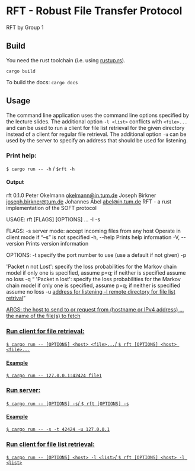 # RFT - Robust File Transfer Protocol

RFT by Group 1

## Build

You need the rust toolchain (i.e. using [rustup.rs](https://rustup.rs)).

```
cargo build
```
To build the docs: `cargo docs`

## Usage
The command line application uses the command line options specified by the lecture slides.
The additional option `-l <list>` conflicts with `<file>...` and can be used to run a client for file list retrieval for the given directory instead of a client for regular file retrieval.
The additional option `-u` can be used by the server to specify an address that should be used for listening. 

### Print help:
`$ cargo run -- -h` / `$rft -h`

#### Output
rft 0.1.0
Peter Okelmann <okelmann@in.tum.de>
Joseph Birkner <joseph.birkner@tum.de>
Johannes Abel <abel@in.tum.de>
RFT - a rust implementation of the SOFT protocol

USAGE:
    rft [FLAGS] [OPTIONS] <host> <file>... -l <list> -s

FLAGS:
    -s               server mode: accept incoming files from any host
                     Operate in client mode if “–s” is not specified
    -h, --help       Prints help information
    -V, --version    Prints version information

OPTIONS:
    -t <t>           specify the port number to use (use a default if not given)
    -p <p>           'Packet n not Lost':
                     specify the loss probabilities for the Markov chain model
                     if only one is specified, assume p=q; if neither is specified assume no
                     loss
    -q <q>           'Packet n lost':
                     specify the loss probabilities for the Markov chain model
                     if only one is specified, assume p=q; if neither is specified assume no
                     loss
    -u <u>           address for listening
    -l <list>        remote directory for file list retrival

ARGS:
    <host>       the host to send to or request from (hostname or IPv4 address)
    <file>...    the name of the file(s) to fetch


### Run client for file retrieval:
`$ cargo run -- [OPTIONS] <host> <file>...`/ `$ rft [OPTIONS] <host> <file>...`

#### Example
`$ cargo run -- 127.0.0.1:42424 file1`

### Run server:
`$ cargo run -- [OPTIONS] -s`/ `$ rft [OPTIONS] -s`

#### Example
`$ cargo run -- -s -t 42424 -u 127.0.0.1`

### Run client for file list retrieval:
`$ cargo run -- [OPTIONS] <host> -l <list>`/ `$ rft [OPTIONS] <host> -l <list>`
